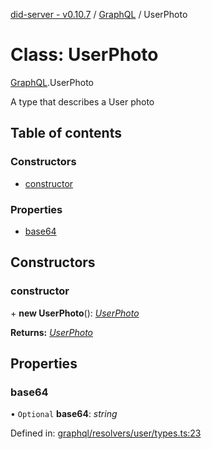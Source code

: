 [did-server - v0.10.7](../README.md) / [GraphQL](../modules/graphql.md) / UserPhoto

# Class: UserPhoto

[GraphQL](../modules/graphql.md).UserPhoto

A type that describes a User photo

## Table of contents

### Constructors

- [constructor](graphql.userphoto.md#constructor)

### Properties

- [base64](graphql.userphoto.md#base64)

## Constructors

### constructor

\+ **new UserPhoto**(): [*UserPhoto*](graphql.userphoto.md)

**Returns:** [*UserPhoto*](graphql.userphoto.md)

## Properties

### base64

• `Optional` **base64**: *string*

Defined in: [graphql/resolvers/user/types.ts:23](https://github.com/Puzzlepart/did/blob/dev/server/graphql/resolvers/user/types.ts#L23)
